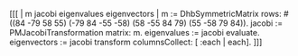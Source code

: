 [[[ 
| m jacobi eigenvalues eigenvectors |
m := DhbSymmetricMatrix rows: #((84 -79 58 55)
                                 (-79 84 -55 -58)
                                 (58 -55 84 79)
                                 (55 -58 79 84)).
jacobi := PMJacobiTransformation matrix: m.
eigenvalues := jacobi evaluate.
eigenvectors := jacobi transform columnsCollect: [ :each | each]. 
]]]
